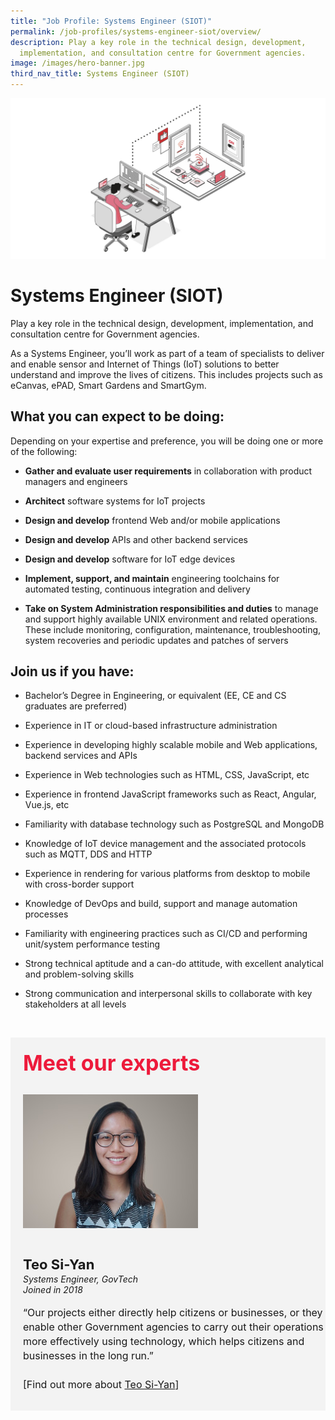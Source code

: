 ```yaml
---
title: "Job Profile: Systems Engineer (SIOT)"
permalink: /job-profiles/systems-engineer-siot/overview/
description: Play a key role in the technical design, development,
  implementation, and consultation centre for Government agencies.
image: /images/hero-banner.jpg
third_nav_title: Systems Engineer (SIOT)
---
```

![Systems Engineer (SIOT)](/images/header/header%20sensors%20&amp;%20iot.jpeg)

# Systems Engineer (SIOT)
Play a key role in the technical design, development, implementation, and consultation centre for Government agencies. 

As a Systems Engineer, you’ll work as part of a team of specialists to deliver and enable sensor and Internet of Things (IoT) solutions to better understand and improve the lives of citizens. This includes projects such as eCanvas, ePAD, Smart Gardens and SmartGym.

## What you can expect to be doing:

Depending on your expertise and preference, you will be doing one or more of the following:

* **Gather and evaluate user requirements** in collaboration with product managers and engineers

* **Architect** software systems for IoT projects

* **Design and develop** frontend Web and/or mobile applications

* **Design and develop** APIs and other backend services

* **Design and develop** software for IoT edge devices

* **Implement, support, and maintain** engineering toolchains for automated testing, continuous integration and delivery

* **Take on System Administration responsibilities and duties** to manage and support highly available UNIX environment and related operations. These include monitoring, configuration, maintenance, troubleshooting, system recoveries and periodic updates and patches of servers




## Join us if you have:

* Bachelor’s Degree in Engineering, or equivalent (EE, CE and CS graduates are preferred)

* Experience in IT or cloud-based infrastructure administration

* Experience in developing highly scalable mobile and Web applications, backend services and APIs

* Experience in Web technologies such as HTML, CSS, JavaScript, etc

* Experience in frontend JavaScript frameworks such as React, Angular, Vue.js, etc 

* Familiarity with database technology such as PostgreSQL and MongoDB

* Knowledge of IoT device management and the associated protocols such as MQTT, DDS and HTTP

* Experience in rendering for various platforms from desktop to mobile with cross-border support 

* Knowledge of DevOps and build, support and manage automation processes

* Familiarity with engineering practices such as CI/CD and performing unit/system performance testing

* Strong technical aptitude and a can-do attitude, with excellent analytical and problem-solving skills

* Strong communication and interpersonal skills to collaborate with key stakeholders at all levels



​
<div class="row" style="font-size:34px; font-weight: 700; color: #ed1a3b; background-color: #f3f3f3; padding: 20px 0px 20px 20px;"> Meet our experts</div>
        
<div class="row" style="background-color: #f3f3f3;">
      <div class="column" style="padding: 10px 0px 30px 20px;"><img src="/images/people/si-yan.jpg" alt="Teo Si-Yan"></div>
      <div class="column" style="width: 100%; padding: 10px 20px 30px 20px;">
       <span style="font-size: 22px; font-weight: bold; line-height: 30px;">Teo Si-Yan</span><br><span style="font-size: 14px; font-style: italic; line-height: 16px;">Systems Engineer, GovTech<br>Joined in 2018</span><br><br>
    <span style="font-size: 16px; line-height: 23px;">“Our projects either directly help citizens or businesses, or they enable other Government agencies to carry out their operations more effectively using technology, which helps citizens and businesses in the long run.”<br><br> [Find out more about <a href="/job-profiles/systems-engineer-siot/si-yan">Teo Si-Yan</a>]</span>
      </div>
</div>